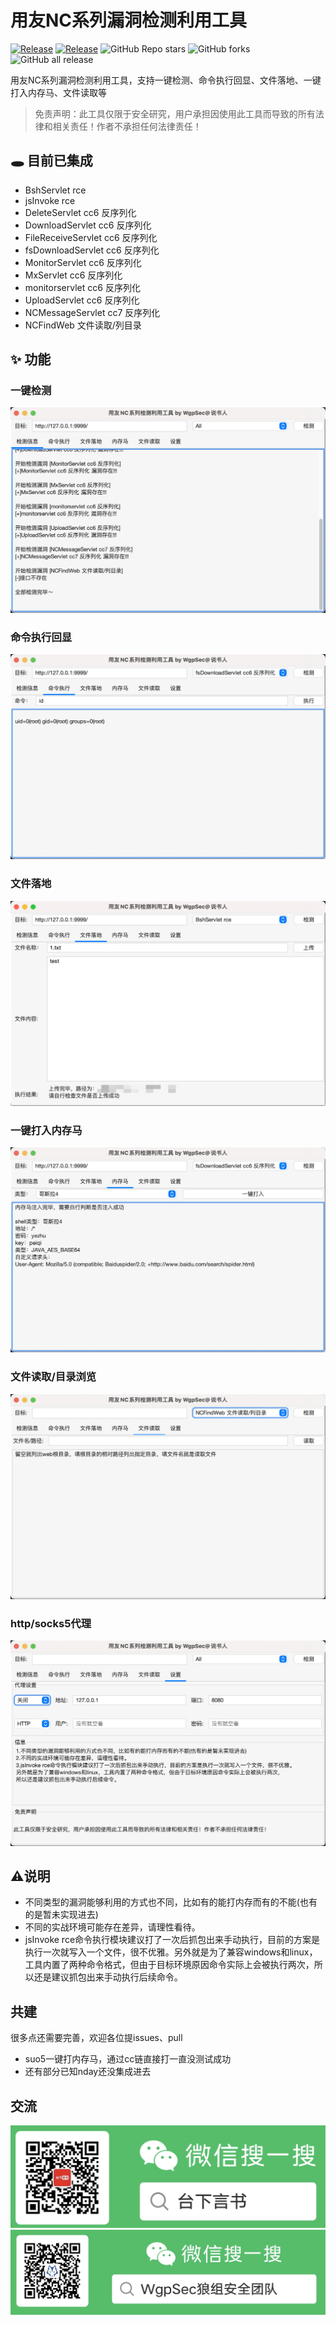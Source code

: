 # 用友NC系列漏洞检测利用工具

<a href="https://github.com/wgpsec/YongYouNcTool"><img alt="Release" src="https://img.shields.io/badge/YongYouNcTool-1.0-ff69b4"></a>
<a href="https://github.com/wgpsec/YongYouNcTool"><img alt="Release" src="https://img.shields.io/badge/LICENSE-GPL-important"></a>
![GitHub Repo stars](https://img.shields.io/github/stars/wgpsec/YongYouNcTool?color=success)
![GitHub forks](https://img.shields.io/github/forks/wgpsec/YongYouNcTool)
![GitHub all release](https://img.shields.io/github/downloads/wgpsec/YongYouNcTool/total?color=blueviolet)  

用友NC系列漏洞检测利用工具，支持一键检测、命令执行回显、文件落地、一键打入内存马、文件读取等

> 免责声明：此工具仅限于安全研究，用户承担因使用此工具而导致的所有法律和相关责任！作者不承担任何法律责任！

## 🕳️ 目前已集成
* BshServlet rce
* jsInvoke rce
* DeleteServlet cc6 反序列化
* DownloadServlet cc6 反序列化
* FileReceiveServlet cc6 反序列化
* fsDownloadServlet cc6 反序列化
* MonitorServlet cc6 反序列化
* MxServlet cc6 反序列化
* monitorservlet cc6 反序列化
* UploadServlet cc6 反序列化
* NCMessageServlet cc7 反序列化
* NCFindWeb 文件读取/列目录

## ✨ 功能
###  一键检测
![](assets/16924375083496.jpg)

###  命令执行回显
![](assets/16924376039908.jpg)

###  文件落地
![](assets/16924377312020.jpg)

###  一键打入内存马
![](assets/16924377580193.jpg)


###  文件读取/目录浏览
![](assets/16924379583511.jpg)

###  http/socks5代理
![](assets/16924380582585.jpg)

## ⚠️说明
* 不同类型的漏洞能够利用的方式也不同，比如有的能打内存而有的不能(也有的是暂未实现进去)
* 不同的实战环境可能存在差异，请理性看待。
* jsInvoke rce命令执行模块建议打了一次后抓包出来手动执行，目前的方案是执行一次就写入一个文件，很不优雅。另外就是为了兼容windows和linux，工具内置了两种命令格式，但由于目标环境原因命令实际上会被执行两次，所以还是建议抓包出来手动执行后续命令。

## 共建
很多点还需要完善，欢迎各位提issues、pull
* suo5一键打内存马，通过cc链直接打一直没测试成功
* 还有部分已知nday还没集成进去

## 交流
![](assets/16924384593877.jpg)
![](assets/16924384697485.jpg)

